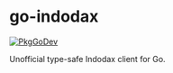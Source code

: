 # go-indodax

[![PkgGoDev](https://pkg.go.dev/badge/github.com/chickenzord/go-indodax)](https://pkg.go.dev/github.com/chickenzord/go-indodax)

Unofficial type-safe Indodax client for Go.
